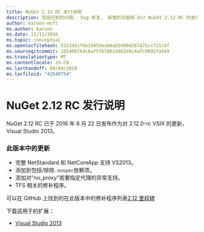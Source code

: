 ```yaml
---
title: NuGet 2.12 RC 发行说明
description: 包括已知的问题、 bug 修复、 新增的功能和 Dcr NuGet 2.12 RC 的发行说明。
author: karann-msft
ms.author: karann
ms.date: 11/11/2016
ms.topic: conceptual
ms.openlocfilehash: 5321d5cfbb1565daa0dab54904287475cc721c4f
ms.sourcegitcommit: 1d1406764c6af5fb7801d462e0c4afc9092fa569
ms.translationtype: MT
ms.contentlocale: zh-CN
ms.lasthandoff: 09/04/2018
ms.locfileid: "43549754"
---
```

# <a name="nuget-212-rc-release-notes"></a>NuGet 2.12 RC 发行说明

NuGet 2.12 RC 已于 2016 年 6 月 22 日发布作为对 2.12.0-rc VSIX 的更新，Visual Studio 2013。

### <a name="updates-in-this-release"></a>此版本中的更新

* 完整 NetStandard 和 NetCoreApp 支持 VS2013。
* 添加到包括/排除`.nuspec`依赖项。
* 添加对"no_proxy"若要指定代理的异常支持。
* TFS 相关的修补程序。

可以在 GitHub 上找到的在此版本中的修补程序列表[2.12 里程碑](https://github.com/NuGet/Home/issues?q=milestone%3A2.12+is%3Aclosed)

下载适用于的扩展：

* [Visual Studio 2013](https://dist.nuget.org/visualstudio-2013-vsix/v2.12.0-rc/NuGet.Tools.vsix)
